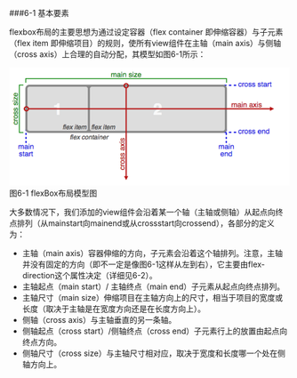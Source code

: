 ###6-1 基本要素

flexbox布局的主要思想为通过设定容器（flex container 即伸缩容器）与子元素（flex item 即伸缩项目）的规则，使所有view组件在主轴（main axis）与侧轴（cross axis）上合理的自动分配，其模型如图6-1所示：

![](/assets/6-1.png) 图6-1 flexBox布局模型图


大多数情况下，我们添加的view组件会沿着某一个轴（主轴或侧轴）从起点向终点排列（从mainstart向mainend或从crossstart向crossend），各部分的定义为：

* 主轴（main axis）容器伸缩的方向，子元素会沿着这个轴排列。注意，主轴并没有固定的方向（即不一定是像图6-1这样从左到右），它主要由flex-direction这个属性决定（详细见6-2）。
* 主轴起点（main start）/ 主轴终点（main end）子元素从起点向终点排列。
* 主轴尺寸（main size）伸缩项目在主轴方向上的尺寸，相当于项目的宽度或长度（取决于主轴是在宽度方向还是在长度方向上）。
* 侧轴（cross axis）与主轴垂直的另一条轴。
* 侧轴起点（cross start）/侧轴终点（cross end）子元素行上的放置由起点向终点方向。
* 侧轴尺寸（cross size）与主轴尺寸相对应，取决于宽度和长度哪一个处在侧轴方向上。



